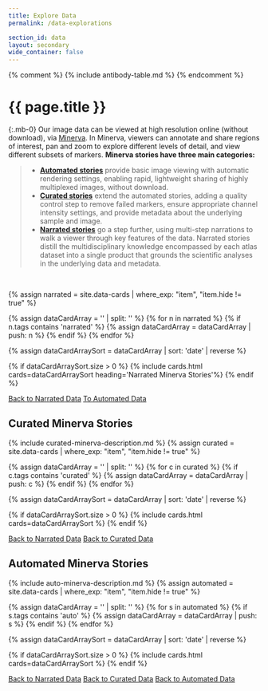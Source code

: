 ```yaml
---
title: Explore Data
permalink: /data-explorations

section_id: data
layout: secondary
wide_container: false
---
```

{% comment %}
{% include antibody-table.md %}
{% endcomment %}

# {{ page.title }}
{:.mb-0}
Our image data can be viewed at high resolution online (without download), via [Minerva](https://www.minerva.im/). In Minerva, viewers can annotate and share regions of interest, pan and zoom to explore different levels of detail, and view different subsets of markers. **Minerva stories have three main categories:**
>* **[Automated stories](#automated-minerva-stories)** provide basic image viewing with automatic rendering settings, enabling rapid, lightweight sharing of highly multiplexed images, without download.
>* **[Curated stories](#curated-minerva-stories)** extend the automated stories, adding a quality control step to remove failed markers, ensure appropriate channel intensity settings, and provide metadata about the underlying sample and image.
>* **[Narrated stories](#narrated-minerva-stories)** go a step further, using multi-step narrations to walk a viewer through key features of the data. Narrated stories distill the multidisciplinary knowledge encompassed by each atlas dataset into a single product that grounds the scientific analyses in the underlying data and metadata.
 <br>

{%
    assign narrated = site.data-cards
    | where_exp: "item", "item.hide != true"
%}

{% assign dataCardArray = '' | split: '' %}
{% for n in narrated %}
  {% if n.tags contains 'narrated' %}
    {% assign dataCardArray = dataCardArray | push: n %}
  {% endif %}
{% endfor %}

{% assign dataCardArraySort = dataCardArray | sort: 'date' | reverse %}

{% if dataCardArraySort.size > 0 %}
  {% include cards.html cards=dataCardArraySort heading='Narrated Minerva Stories'%}
{% endif %}

  <a href="" class="button2">Back to Narrated Data</a>
  <a href="#automated-minerva-stories" class="button2">To Automated Data</a>

## Curated Minerva Stories
{% include curated-minerva-description.md %}
{%
    assign curated = site.data-cards
    | where_exp: "item", "item.hide != true"
%}

{% assign dataCardArray = '' | split: '' %}
{% for c in curated %}
  {% if c.tags contains 'curated' %}
    {% assign dataCardArray = dataCardArray | push: c %}
  {% endif %}
{% endfor %}

{% assign dataCardArraySort = dataCardArray | sort: 'date' | reverse %}

{% if dataCardArraySort.size > 0 %}
  {% include cards.html cards=dataCardArraySort %}
{% endif %}

  <a href="" class="button2">Back to Narrated Data</a>
  <a href="#curated-minerva-stories" class="button2">Back to Curated Data</a>

## Automated Minerva Stories
{% include auto-minerva-description.md %}
{%
    assign automated = site.data-cards
    | where_exp: "item", "item.hide != true"
%}

{% assign dataCardArray = '' | split: '' %}
{% for s in automated %}
  {% if s.tags contains 'auto' %}
    {% assign dataCardArray = dataCardArray | push: s %}
  {% endif %}
{% endfor %}

{% assign dataCardArraySort = dataCardArray | sort: 'date' | reverse %}

{% if dataCardArraySort.size > 0 %}
  {% include cards.html cards=dataCardArraySort %}
{% endif %}

  <a href="" class="button2">Back to Narrated Data</a>
  <a href="#curated-minerva-stories" class="button2">Back to Curated Data</a>
  <a href="#automated-minerva-stories" class="button2">Back to Automated Data</a>
